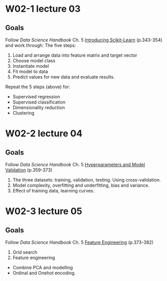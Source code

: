 # W02-1 lecture 03
## Goals
Follow _Data Science Handbook_ Ch. 5  [Introducing Scikit-Learn](https://github.com/jakevdp/PythonDataScienceHandbook/blob/master/notebooks/05.02-Introducing-Scikit-Learn.ipynb) (p.343-354) and work through:
The five steps:
1. Load and arrange data into feature matrix and target vector
2. Choose model class
3. Instantiate model
4. Fit model to data
5. Predict values for new data and evaluate results.

Repeat the 5 steps (above) for:
- Supervised regression
- Supervised classification
- Dimensionality reduction
- Clustering



# W02-2 lecture 04
## Goals
Follow _Data Science Handbook_ Ch. 5 [Hyperparameters and Model Validation](https://github.com/jakevdp/PythonDataScienceHandbook/blob/master/notebooks/05.03-Hyperparameters-and-Model-Validation.ipynb) (p.359-373)

1. The three datasets: training, validation, testing. Using cross-validation.
2. Model complexity, overfitting and underfitting, bias and variance.
3. Effect of training data, learning curves.

# W02-3 lecture 05
## Goals
Follow _Data Science Handbook_ Ch. 5 [Feature Engineering](https://github.com/jakevdp/PythonDataScienceHandbook/blob/master/notebooks/05.04-Feature-Engineering.ipynb) (p.373-382)

1. Grid search
2. Feature engineering
- Combine PCA and modelling
- Ordinal and Onehot encoding.

